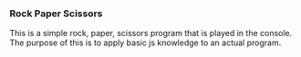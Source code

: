 ### Rock Paper Scissors
This is a simple rock, paper, scissors program that is played in the console. The purpose of this is to apply basic js knowledge to an actual program.